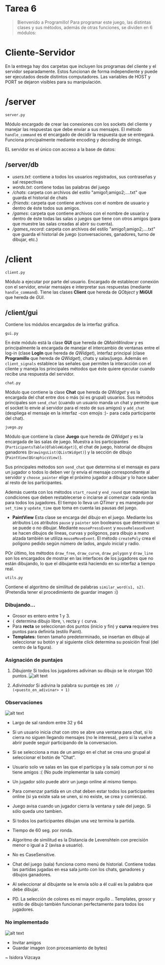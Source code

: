 # Tarea 6
> Bienvenido a Programillo! Para programar este juego, las distintas clases y sus métodos, además de otras funciones, se dividen en 6 módulos:

# Cliente-Servidor
En la entrega hay dos carpetas que incluyen los programas del cliente y el servidor separadamente. Estos funcionan de forma independiente y puede ser ejecutados desde distintos computadores. Las variables de HOST y PORT se dejaron visibles para su manipulación.

# /server
```
server.py
```
Módulo encargado de crear las conexiones con los sockets del cliente y manejar las respuestas que debe enviar a sus mensajes. El método `handle_command` es el encargado de decidir la respuesta que se entregará. Funciona principalmente mediante encoding y decoding de strings.

EL servidor es el único con acceso a la base de datos:
## /server/db
* *users.txt*: contiene a todos los usuarios registrados, sus contraseñas y sal respectivas
* *words.txt*: contiene todas las palabras del juego
* */chats*: carpeta con archivos del estilo "amigo1;amigo2;....txt" que guarda el historial de chats
* */friends*: carpeta que contiene archivos con el nombre de usuario y dentro de éste todos sus amigos.
* */games*: carpeta que contiene archivos con el nombre de usuario y dentro de éste todas las salas o juegos que tiene con otros amigos (para que muestre las salas creadas al abrir su cuenta).
* */games_record*: carpeta con archivos del estilo "amigo1;amigo2;....txt" que guarda el historial de juego (conversaciones, ganadores, turno de dibujar, etc.)

# /client
```
client.py
```
Módulo a ejecutar por parte del usuario. Encargado de establecer conexión con el servidor, enviar mensajes e interpretar sus respuestas (mediante `handle_command`). Tiene las clases **Client** que hereda de *QObject* y **MiGUI** que hereda de *GUI*.

## /client/gui
Contiene los módulos encargados de la interfaz gráfica.
```
gui.py
```
En éste módulo está la clase **GUI** que hereda de *QMainWindow* y es principalmente la encargada de manejar el intercambio de ventanas entre el log-in (clase **LogIn** que hereda de *QWidget*), interfaz principal (clase **Programillo** que hereda de *QWidget*), chats y salas/juego. Además en `client_signals` establece las señales que permiten la interacción con el cliente y maneja los principales métodos que éste quiere ejecutar cuando recibe una respuesta del servidor.

```
chat.py
```
Módulo que contiene la clase **Chat** que hereda de *QWidget* y es la encargada del chat entre dos o más (si es grupal) usuarios. Sus métodos principales son `send_chat` (cuando un usuario manda un chat y permite que el socket lo envíe al servidor para el resto de sus amigos) y `add_chat` (despliega el mensaje en la interfaz -con emojis :)- para cada participante del chat).

```
juego.py
```
Módulo que contiene la clase **Juego** que hereda de *QWidget* y es la encargada de las salas de juego. Muestra a los participantes (`ParticipantsTable(QTableWidget)`), el chat de juego, historial de dibujos ganadores (`DrawingsList(QListWidget)`) y la sección de dibujo (`PaintView(QGraphicsView)`). 

Sus principales métodos son `send_chat` que determina si el mensaje es para un jugador o todos lo deben ver (y envía el mensaje correspondiente al servidor y `choose_painter` elige el próximo jugador a dibujar y lo hace saber al resto de los participantes.

Además cuenta con los métodos `start_round` y `end_round` que manejan las condiciones que deben restablecerse o inciarse al comenzar cada ronda para todos los jugadores. El tiempo lo lleva un *QTimer* y es manejado por `set_time` y `update_time` que toma en cuenta las pausas del juego.

* **PaintView**
Esta clase se encarga del dibujo en el juego. Mediante los atributos
Los atributos `pause` y `painter` son booleanos que determinan si se puede o no dibujar. Mediante `mousePressEvent` y `mouseReleaseEvent` se hacen dibujos de líneas, curvas y polígonos, para dibujo a mano alzada también se utiliza `mouseMoveEvent`. El método `createPoly` crea el polígono pedido según número de lados, angulo inicial y radio.

POr último, los métodos `draw_free`, `draw_curve`, `draw_polygon` y `draw_line` son los encargados de mostrar en las interfaces de los jugadores que no están dibujando, lo que el dibujante está haciendo en su interfaz a tiempo real.

```
utils.py
```
Contiene el algoritmo de similitud de palabras `similar_word(s1, s2)`. (Pretendía tener el procedimiento de guardar imagen :()

### Dibujando...
* Grosor es entero entre 1 y 3.
* `{` determina dibujo libre, `\` recta y `(` curva.
* Para **recta** se seleccionan dos puntos (inicio y fin) y **curva** requiere tres puntos para definirla (estilo Paint).
* **Templates:** tienen tamaño predeterminado, se insertan en dibujo al seleccionar su botón y al siguiente click determina su posición final (del centro de la figura).

### Asignación de puntajes
1. *Dibujante*
Si todos los jugadores adivinan su dibujo se le otorgan 100 puntos.
![alt text](https://media.giphy.com/media/AVcFVGSYI4Ijm/giphy.gif "Bonus dotes artísticos")

2. *Adivinador*
Si adivina la palabra su puntaje es `100 // (<puesto_en_adivinar> + 1)`

### Observaciones
![alt text](https://media.giphy.com/media/sBvF7qaDyze8M/giphy.gif "<3")
- Largo de sal random entre 32 y 64
- Si un usuario inicia chat con otro se abre una ventana para chat, si lo cierra no siguen llegando mensajes (no le interesa), pero si la vuelve a abrir puede seguir participando de la conversacion.
- Si se selecciona a mas de un amigo en el chat se crea uno grupal al seleccionar el botón de "Chat".
- Usuario solo ve salas en las que el participa y la sala comun por si no tiene amigos :( (No pude implementar la sala común)
- Un jugador sólo puede abrir un juego online al mismo tiempo.
- Para comenzar partida en un chat deben estar todos los participantes online (si ya existe sala se unen, si no existe, se crea y comienza).
- Juego avisa cuando un jugador cierra la ventana y sale del juego. Si sólo queda uno tambien.
- Si todos los participantes dibujan una vez termina la partida.
- Tiempo de 60 seg. por ronda.
- Algoritmo de similitud es la Distancia de Levenshtein con precisión menor o igual a 2 (avisa a usuario).
- No es CaseSensitive. 
- Chat del juego (sala) funciona como menú de historial. Contiene todas las partidas jugadas en esa sala junto con los chats, ganadores y dibujos ganadores.
- Al seleccionar al dibujante se le envía sólo a él cuál es la palabra que debe dibujar.

- PD. La selección de colores es mi mayor orgullo *.*. Templates, grosor y estilo de dibujo también funcionan perfectamente para todos los jugadores.

### No implementado
![alt text](https://media.giphy.com/media/zZupZVoFnuLyE/giphy.gif ":(")
* Invitar amigos
* Guardar imagen (con procesamiento de bytes)

~ Isidora Vizcaya
